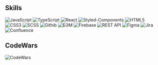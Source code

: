 

## Skills
  ![JavaScript](https://img.shields.io/badge/JavaScript-212121?style=for-the-badge&logo=javascript&logoColor=F0DB4F) ![TypeScript](https://img.shields.io/badge/TypeScript-212121?style=for-the-badge&logo=typescript&logoColor=blue) ![React](https://img.shields.io/badge/React-212121?style=for-the-badge&logo=React&logoColor=blue) ![Styled-Components](https://img.shields.io/badge/Styled_Components-212121?style=for-the-badge&logo=StyledComponents&logoColor=pink) ![HTML5](https://img.shields.io/badge/-HTML5-212121?style=for-the-badge&logo=html5&logoColor=E34F26) ![CSS3](https://img.shields.io/badge/-CSS3-212121?style=for-the-badge&logo=css3&logoColor=1572B6) ![SCSS](https://img.shields.io/badge/-SCSS-212121?style=for-the-badge&logo=Sass) ![Githib](https://img.shields.io/badge/Githib-212121?style=for-the-badge&logo=github&logoColor=white) ![БЭМ](https://img.shields.io/badge/БЭМ-212121?style=for-the-badge&logo=BEM&logoColor=white) ![Firebase](https://img.shields.io/badge/Firebase-212121?style=for-the-badge&logo=Firebase) ![REST API](https://img.shields.io/badge/REST_API-212121?style=for-the-badge) ![Figma](https://img.shields.io/badge/Figma-212121?style=for-the-badge&logo=Figma&logoColor=pink) ![Jira](https://img.shields.io/badge/Jira-212121?style=for-the-badge&logo=Jira&logoColor=blue) ![Confluence](https://img.shields.io/badge/Confluence-212121?style=for-the-badge&logo=Confluence&logoColor=blue)

## CodeWars
![CodeWars](https://www.codewars.com/users/Alb_Shar/badges/large)

